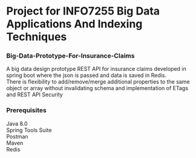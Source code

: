 
# Project for INFO7255 Big Data Applications And Indexing Techniques


### Big-Data-Prototype-For-Insurance-Claims

A big data design prototype REST API for insurance claims developed in spring boot
where the json is passed and data is saved in Redis. <br>
There is flexibility to add/remove/merge additional properties to the same object or array without invalidating schema and implementation of ETags and REST API Security

### Prerequisites

Java 8.0 <br>
Spring Tools Suite <br>
Postman <br>
Maven <br>
Redis <br>
